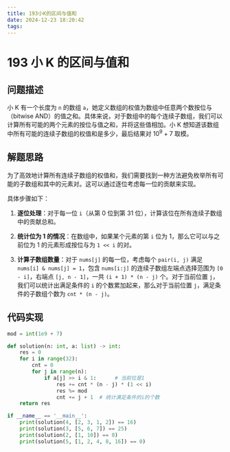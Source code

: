 ```yaml
---
title: 193小K的区间与值和
date: 2024-12-23 18:20:42
tags:
---
```


# 193 小 K 的区间与值和

## 问题描述

小 K 有一个长度为 `n` 的数组 `a`，她定义数组的权值为数组中任意两个数按位与（bitwise AND）的值之和。具体来说，对于数组中的每个连续子数组，我们可以计算所有可能的两个元素的按位与值之和，并将这些值相加。小 K 想知道该数组中所有可能的连续子数组的权值和是多少，最后结果对 $10^9 + 7$ 取模。

## 解题思路

为了高效地计算所有连续子数组的权值和，我们需要找到一种方法避免枚举所有可能的子数组和其中的元素对。这可以通过逐位考虑每一位的贡献来实现。

具体步骤如下：

1. **逐位处理**：对于每一位 `i`（从第 0 位到第 31 位），计算该位在所有连续子数组中的贡献总和。

2. **统计位为 1 的情况**：在数组中，如果某个元素的第 `i` 位为 1，那么它可以与之前位为 1 的元素形成按位与为 `1 << i` 的对。

3. **计算子数组数量**：对于 `nums[j]` 的每一位，考虑每个 `pair(i, j)` 满足 `nums[i] & nums[j] = 1`，包含 `nums[i:j]` 的连续子数组左端点选择范围为 `[0 - i]`，右端点 `[j, n - 1]`，一共 `(i + 1) * (n - j)` 个。对于当前位置 `j`，我们可以统计出满足条件的 `i` 的个数累加起来，那么对于当前位置 `j`，满足条件的子数组个数为 `cnt * (n - j)`。

## 代码实现

```python
mod = int(1e9 + 7)

def solution(n: int, a: list) -> int:
    res = 0
    for i in range(32):
        cnt = 0
        for j in range(n):
            if a[j] >> i & 1:      # 当前位是1
                res += cnt * (n - j) * (1 << i)
                res %= mod
                cnt += j + 1  # 统计满足条件的i的个数
    return res

if __name__ == '__main__':
    print(solution(4, [2, 3, 1, 2]) == 16)
    print(solution(3, [5, 6, 7]) == 25)
    print(solution(2, [1, 10]) == 0)
    print(solution(5, [1, 2, 4, 8, 16]) == 0)
```
